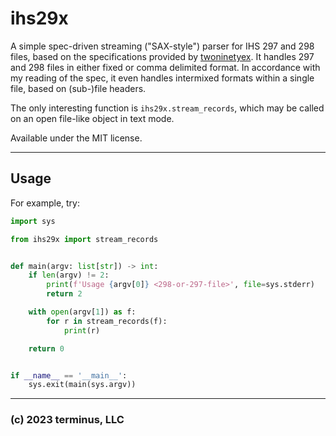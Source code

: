 # ihs29x

A simple spec-driven streaming ("SAX-style") parser for IHS 297 and 298 files, based on the specifications provided by [twoninetyex](https://github.com/derrickturk/twoninetyex).
It handles 297 and 298 files in either fixed or comma delimited format.
In accordance with my reading of the spec, it even handles intermixed formats within a single file, based on (sub-)file headers.

The only interesting function is `ihs29x.stream_records`, which may be called on an open file-like object in text mode.

Available under the MIT license.

---

## Usage
For example, try:
```python
import sys

from ihs29x import stream_records


def main(argv: list[str]) -> int:
    if len(argv) != 2:
        print(f'Usage {argv[0]} <298-or-297-file>', file=sys.stderr)
        return 2

    with open(argv[1]) as f:
        for r in stream_records(f):
            print(r)

    return 0


if __name__ == '__main__':
    sys.exit(main(sys.argv))
```

---

### (c) 2023 terminus, LLC
